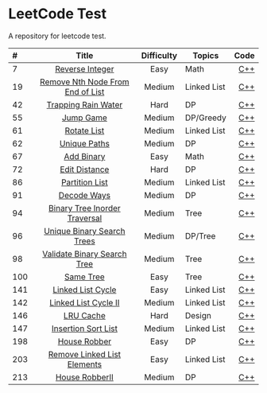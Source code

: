 # LeetCode Test

A repository for leetcode test.

#|Title|Difficulty|Topics|Code
:----|:----:|:----:|----|----:
7|[Reverse Integer](https://leetcode.com/problems/reverse-integer/description/)|Easy|Math|[C++](https://github.com/CloudsHCX/LeetCode/blob/master/cppCode/leetcode7.cpp)
19|[Remove Nth Node From End of List](https://leetcode.com/problems/remove-nth-node-from-end-of-list/description/)|Medium|Linked List|[C++](https://github.com/CloudsHCX/LeetCode/blob/master/cppCode/leetcode19.cpp)
42|[Trapping Rain Water](https://leetcode.com/problems/trapping-rain-water/description)|Hard|DP|[C++](https://github.com/CloudsHCX/LeetCode/blob/master/cppCode/leetcode42.cpp)
55|[Jump Game](https://leetcode.com/problems/jump-game/description/)|Medium|DP/Greedy|[C++](https://github.com/CloudsHCX/LeetCode/blob/master/cppCode/leetcode55.cpp)
61|[Rotate List](https://leetcode.com/problems/rotate-list/description/)|Medium|Linked List|[C++](https://github.com/CloudsHCX/LeetCode/blob/master/cppCode/leetcode61.cpp)
62|[Unique Paths](https://leetcode.com/problems/unique-paths/description/)|Medium|DP|[C++](https://github.com/CloudsHCX/LeetCode/blob/master/cppCode/leetcode62.cpp)
67|[Add Binary](https://leetcode.com/problems/add-binary/)|Easy|Math|[C++](https://github.com/CloudsHCX/LeetCode/blob/master/cppCode/leetcode67.cpp)
72|[Edit Distance](https://leetcode.com/problems/edit-distance/description/)|Hard|DP|[C++](https://github.com/CloudsHCX/LeetCode/blob/master/cppCode/leetcode72.cpp)
86|[Partition List](https://leetcode.com/problems/partition-list/description/)|Medium|Linked List|[C++](https://github.com/CloudsHCX/LeetCode/blob/master/cppCode/leetcode86.cpp)
91|[Decode Ways](https://leetcode.com/problems/decode-ways/description/)|Medium|DP|[C++](https://github.com/CloudsHCX/LeetCode/blob/master/cppCode/leetcode91.cpp)
94|[Binary Tree Inorder Traversal](https://leetcode.com/problems/binary-tree-inorder-traversal/description/)|Medium|Tree|[C++](https://github.com/CloudsHCX/LeetCode/blob/master/cppCode/leetcode94.cpp)
96|[Unique Binary Search Trees](https://leetcode.com/problems/unique-binary-search-trees/description/)|Medium|DP/Tree|[C++](https://github.com/CloudsHCX/LeetCode/blob/master/cppCode/leetcode96.cpp)
98|[Validate Binary Search Tree](https://leetcode.com/problems/validate-binary-search-tree/description/)|Medium|Tree|[C++](https://github.com/CloudsHCX/LeetCode/blob/master/cppCode/leetcode98.cpp)
100|[Same Tree](https://leetcode.com/problems/same-tree/description/)|Easy|Tree|[C++](https://github.com/CloudsHCX/LeetCode/blob/master/cppCode/leetcode100.cpp)
141|[Linked List Cycle](https://leetcode.com/problems/linked-list-cycle/)|Easy|Linked List|[C++](https://github.com/CloudsHCX/LeetCode/blob/master/cppCode/leetcode141.cpp)
142|[Linked List Cycle II](https://leetcode.com/problems/linked-list-cycle-ii/description/)|Medium|Linked List|[C++](https://github.com/CloudsHCX/LeetCode/blob/master/cppCode/leetcode142.cpp)
146|[LRU Cache](https://leetcode.com/problems/lru-cache/description/)|Hard|Design|[C++](https://github.com/CloudsHCX/LeetCode/blob/master/cppCode/leetcode146.cpp)
147|[Insertion Sort List](https://leetcode.com/problems/insertion-sort-list/description/)|Medium|Linked List|[C++](https://github.com/CloudsHCX/LeetCode/blob/master/cppCode/leetcode147.cpp)
198|[House Robber](https://leetcode.com/problems/house-robber/description/)|Easy|DP|[C++](https://github.com/CloudsHCX/LeetCode/blob/master/cppCode/leetcode198.cpp)
203|[Remove Linked List Elements](https://leetcode.com/problems/remove-linked-list-elements/description/)|Easy|Linked List|[C++](https://github.com/CloudsHCX/LeetCode/blob/master/cppCode/leetcode203.cpp)
213|[House RobberII](https://leetcode.com/problems/house-robber-ii/description/)|Medium|DP|[C++](https://github.com/CloudsHCX/LeetCode/blob/master/cppCode/leetcode213.cpp)
